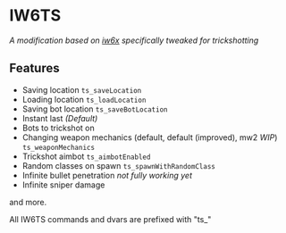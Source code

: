 # IW6TS
*A modification based on [iw6x](https://github.com/XLabsProject/iw6x-client) specifically tweaked for trickshotting*

## Features
* Saving location `ts_saveLocation`
* Loading location `ts_loadLocation`
* Saving bot location `ts_saveBotLocation`
* Instant last *(Default)*
* Bots to trickshot on 
* Changing weapon mechanics (default, default (improved), mw2 *WIP*) `ts_weaponMechanics`
* Trickshot aimbot `ts_aimbotEnabled`
* Random classes on spawn `ts_spawnWithRandomClass`
* Infinite bullet penetration *not fully working yet*
* Infinite sniper damage

and more.

All IW6TS commands and dvars are prefixed with "ts_"
